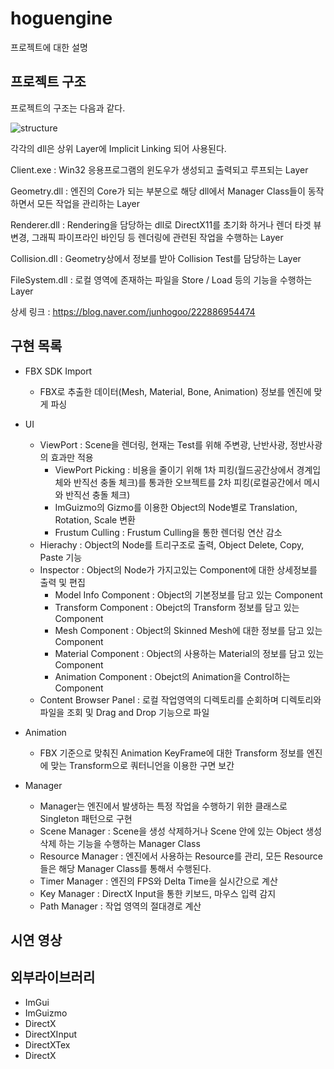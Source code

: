 # hoguengine
프로젝트에 대한 설명


## 프로젝트 구조

프로젝트의 구조는 다음과 같다.

![structure](https://user-images.githubusercontent.com/97880907/193234230-b50a2010-93e3-43b0-9de8-04e0f6835ce0.png)

각각의 dll은 상위 Layer에 Implicit Linking 되어 사용된다.

Client.exe : Win32 응용프로그램의 윈도우가 생성되고 출력되고 루프되는 Layer

Geometry.dll : 엔진의 Core가 되는 부분으로 해당 dll에서 Manager Class들이 동작하면서 모든 작업을 관리하는 Layer

Renderer.dll : Rendering을 담당하는 dll로 DirectX11를 초기화 하거나 렌더 타겟 뷰 변경, 그래픽 파이프라인 바인딩 등 렌더링에 관련된 작업을 수행하는 Layer

Collision.dll : Geometry상에서 정보를 받아 Collision Test를 담당하는 Layer

FileSystem.dll : 로컬 영역에 존재하는 파일을 Store / Load 등의 기능을 수행하는 Layer


상세 링크 : <https://blog.naver.com/junhogoo/222886954474>

## 구현 목록

* FBX SDK Import
  * FBX로 추출한 데이터(Mesh, Material, Bone, Animation) 정보를 엔진에 맞게 파싱

* UI
  * ViewPort : Scene을 렌더링, 현재는 Test를 위해 주변광, 난반사광, 정반사광의 효과만 적용
    * ViewPort Picking : 비용을 줄이기 위해 1차 피킹(월드공간상에서 경계입체와 반직선 충돌 체크)를 통과한 오브젝트를 2차 피킹(로컬공간에서 메시와 반직선 충돌 체크) 
    * ImGuizmo의 Gizmo를 이용한 Object의 Node별로 Translation, Rotation, Scale 변환  
    * Frustum Culling : Frustum Culling을 통한 렌더링 연산 감소  
  * Hierachy : Object의 Node를 트리구조로 출력, Object Delete, Copy, Paste 기능 
  * Inspector : Object의 Node가 가지고있는 Component에 대한 상세정보를 출력 및 편집
    * Model Info Component : Object의 기본정보를 담고 있는 Component
    * Transform Component : Obejct의 Transform 정보를 담고 있는 Component
    * Mesh Component : Object의 Skinned Mesh에 대한 정보를 담고 있는 Component
    * Material Component : Object의 사용하는 Material의 정보를 담고 있는 Component
    * Animation Component : Obejct의 Animation을 Control하는 Component
  * Content Browser Panel : 로컬 작업영역의 디렉토리를 순회하며 디렉토리와 파일을 조회 및 Drag and Drop 기능으로 파일 

* Animation
  * FBX 기준으로 맞춰진 Animation KeyFrame에 대한 Transform 정보를 엔진에 맞는 Transform으로 쿼터니언을 이용한 구면 보간
  
* Manager 
  * Manager는 엔진에서 발생하는 특정 작업을 수행하기 위한 클래스로 Singleton 패턴으로 구현
  * Scene Manager : Scene을 생성 삭제하거나 Scene 안에 있는 Object 생성 삭제 하는 기능을 수행하는 Manager Class
  * Resource Manager : 엔진에서 사용하는 Resource를 관리, 모든 Resource들은 해당 Manager Class를 통해서 수행된다.
  * Timer Manager : 엔진의 FPS와 Delta Time을 실시간으로 계산
  * Key Manager : DirectX Input을 통한 키보드, 마우스 입력 감지
  * Path Manager : 작업 영역의 절대경로 계산
  

## 시연 영상

## 외부라이브러리
* ImGui
* ImGuizmo
* DirectX
* DirectXInput
* DirectXTex
* DirectX

